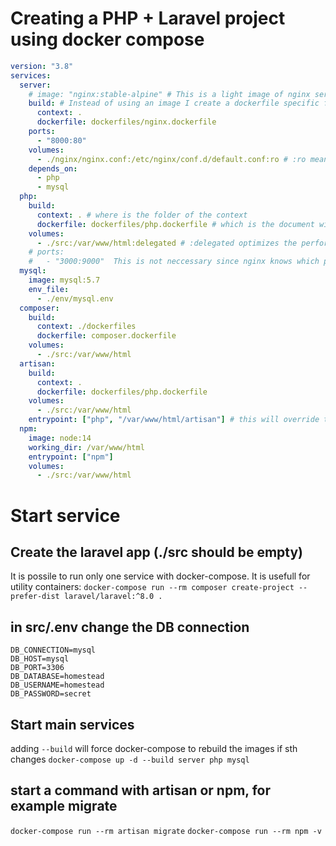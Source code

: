 # Creating a PHP + Laravel project using docker compose

```yaml
version: "3.8"
services:
  server:
    # image: "nginx:stable-alpine" # This is a light image of nginx server
    build: # Instead of using an image I create a dockerfile specific for nginx
      context: .
      dockerfile: dockerfiles/nginx.dockerfile
    ports:
      - "8000:80"
    volumes:
      - ./nginx/nginx.conf:/etc/nginx/conf.d/default.conf:ro # :ro means "read-only."
    depends_on:
      - php
      - mysql
  php:
    build:
      context: . # where is the folder of the context
      dockerfile: dockerfiles/php.dockerfile # which is the document with the dockerfile information
    volumes:
      - ./src:/var/www/html:delegated # :delegated optimizes the performance of the volume mount by prioritizing the container's performance over consistency
    # ports:
    #   - "3000:9000"  This is not neccessary since nginx knows which port is using php (9000)
  mysql:
    image: mysql:5.7
    env_file:
      - ./env/mysql.env
  composer:
    build:
      context: ./dockerfiles
      dockerfile: composer.dockerfile
    volumes:
      - ./src:/var/www/html
  artisan:
    build:
      context: .
      dockerfile: dockerfiles/php.dockerfile
    volumes:
      - ./src:/var/www/html
    entrypoint: ["php", "/var/www/html/artisan"] # this will override the php.dockerfile executing this file from the laravel folder (./src)
  npm:
    image: node:14
    working_dir: /var/www/html
    entrypoint: ["npm"]
    volumes:
      - ./src:/var/www/html
```

# Start service

## Create the laravel app (./src should be empty)

It is possile to run only one service with docker-compose. It is usefull for utility containers:
`docker-compose run --rm composer create-project --prefer-dist laravel/laravel:^8.0 .`

## in src/.env change the DB connection

```
DB_CONNECTION=mysql
DB_HOST=mysql
DB_PORT=3306
DB_DATABASE=homestead
DB_USERNAME=homestead
DB_PASSWORD=secret
```

## Start main services

adding `--build` will force docker-compose to rebuild the images if sth changes
`docker-compose up -d --build server php mysql`

## start a command with artisan or npm, for example migrate

`docker-compose run --rm artisan migrate`
`docker-compose run --rm npm -v`
